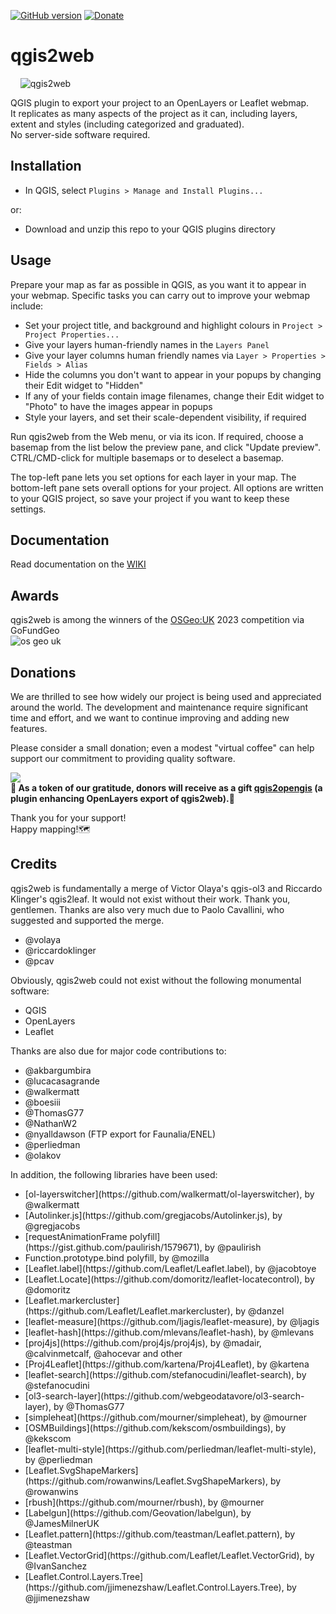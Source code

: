 [![GitHub version](https://badge.fury.io/gh/tomchadwin%2Fqgis2web.svg)](https://badge.fury.io/gh/tomchadwin%2Fqgis2web)
[![Donate](https://img.shields.io/badge/donate%20to-qgis2web-green)](https://www.opengis.it/buy-me-a-coffee/)
<h1>qgis2web</h1>

&nbsp;&nbsp;&nbsp;&nbsp;![qgis2web](https://github.com/qgis2web/qgis2web/blob/master/icons/qgis2web.png)

QGIS plugin to export your project to an OpenLayers or Leaflet webmap.</br>
It replicates as many aspects of the project as it can, including layers, extent and styles (including categorized and graduated).</br>
No server-side software required.

<h2>Installation</h2>
<ul>
    <li>In QGIS, select <code>Plugins > Manage and Install Plugins...</code></li>
</ul>
<p>or:</p>
<ul>
    <li>Download and unzip this repo to your QGIS plugins directory</li>
</ul>

<h2>Usage</h2>
<p>Prepare your map as far as possible in QGIS, as you want it to appear in
your webmap. Specific tasks you can carry out to improve your webmap include:
</p>
<ul>
    <li>Set your project title, and background and highlight colours in 
        <code>Project > Project Properties...</code></li>
    <li>Give your layers human-friendly names in the <code>Layers Panel</code>
    </li>
    <li>Give your layer columns human friendly names via <code>Layer > Properties > Fields > Alias</code></li>
    <li>Hide the columns you don't want to appear in your popups by changing
        their Edit widget to "Hidden"</li>
    <li>If any of your fields contain image filenames, change their Edit
        widget to "Photo" to have the images appear in popups</li>
    <li>Style your layers, and set their scale-dependent visibility, if
        required</li>
</ul>
<p>Run qgis2web from the Web menu, or via its icon. If required, choose a
basemap from the list below the preview pane, and click "Update preview".
CTRL/CMD-click for multiple basemaps or to deselect a basemap.</p>
<p>The top-left pane lets you set options for each layer in your map. The
bottom-left pane sets overall options for your project. All options are written
to your QGIS project, so save your project if you want to keep these settings.
</p>

<h2>Documentation</h2>

Read documentation on the [WIKI](https://qgis2web.github.io/qgis2web/)

<h2>Awards</h2>

qgis2web is among the winners of the [OSGeo:UK](https://uk.osgeo.org/agm/agm2023minutes.html) 2023 competition via GoFundGeo
</br>
![os geo uk](https://github.com/tomchadwin/qgis2web/assets/89784373/275553ce-39bd-42b2-81d3-12e551ce1261)


<h2>Donations</h2>
We are thrilled to see how widely our project is being used and appreciated around the world. The development and maintenance require significant time and effort, and we want to continue improving and adding new features.

Please consider a small donation; even a modest "virtual coffee" can help support our commitment to providing quality software. 

[<img src="https://github.com/tomchadwin/qgis2web/assets/89784373/3bf8e193-e65e-4dc6-a189-a9e669f98b1e">](https://www.opengis.it/buy-me-a-coffee/)
</br><b>🎁 As a token of our gratitude, donors will receive as a gift [qgis2opengis](https://github.com/andreaordonselli/qgis2opengis) (a plugin enhancing OpenLayers export of qgis2web).🎁</b>

Thank you for your support!
</br>Happy mapping!🗺️

<h2>Credits</h2>
<p>qgis2web is fundamentally a merge of Victor Olaya's qgis-ol3 and Riccardo
Klinger's qgis2leaf. It would not exist without their work. Thank you,
gentlemen. Thanks are also very much due to Paolo Cavallini, who suggested
and supported the merge.</p>
<ul>
    <li>@volaya</li>
    <li>@riccardoklinger</li>
    <li>@pcav</li>
</ul>

<p>Obviously, qgis2web could not exist without the following monumental
software:</p>
<ul>
    <li>QGIS</li>
    <li>OpenLayers</li>
    <li>Leaflet</li>
</ul>

<p>Thanks are also due for major code contributions to:</p>
<ul>
    <li>@akbargumbira</li>
    <li>@lucacasagrande</li>
    <li>@walkermatt</li>
    <li>@boesiii</li>
    <li>@ThomasG77</li>
    <li>@NathanW2</li>
    <li>@nyalldawson (FTP export for Faunalia/ENEL)</li>
    <li>@perliedman</li>
    <li>@olakov</li>
</ul>

<p>In addition, the following libraries have been used:</p>
<ul>
    <li>[ol-layerswitcher](https://github.com/walkermatt/ol-layerswitcher), by @walkermatt</li>
    <li>[Autolinker.js](https://github.com/gregjacobs/Autolinker.js), by @gregjacobs</li>
    <li>[requestAnimationFrame polyfill](https://gist.github.com/paulirish/1579671), by @paulirish</li>
    <li>Function.prototype.bind polyfill, by @mozilla</li>
    <li>[Leaflet.label](https://github.com/Leaflet/Leaflet.label), by @jacobtoye</li>
    <li>[Leaflet.Locate](https://github.com/domoritz/leaflet-locatecontrol), by @domoritz</li>
    <li>[Leaflet.markercluster](https://github.com/Leaflet/Leaflet.markercluster), by @danzel</li>
    <li>[leaflet-measure](https://github.com/ljagis/leaflet-measure), by @ljagis</li>
    <li>[leaflet-hash](https://github.com/mlevans/leaflet-hash), by @mlevans</li>
    <li>[proj4js](https://github.com/proj4js/proj4js), by @madair, @calvinmetcalf, @ahocevar and other</li>
    <li>[Proj4Leaflet](https://github.com/kartena/Proj4Leaflet), by @kartena</li>
    <li>[leaflet-search](https://github.com/stefanocudini/leaflet-search), by @stefanocudini</li>
    <li>[ol3-search-layer](https://github.com/webgeodatavore/ol3-search-layer), by @ThomasG77</li>
    <li>[simpleheat](https://github.com/mourner/simpleheat), by @mourner</li>
    <li>[OSMBuildings](https://github.com/kekscom/osmbuildings), by @kekscom</li>
    <li>[leaflet-multi-style](https://github.com/perliedman/leaflet-multi-style), by @perliedman</li>
    <li>[Leaflet.SvgShapeMarkers](https://github.com/rowanwins/Leaflet.SvgShapeMarkers), by @rowanwins</li>
    <li>[rbush](https://github.com/mourner/rbush), by @mourner</li>
    <li>[Labelgun](https://github.com/Geovation/labelgun), by @JamesMilnerUK</li>
    <li>[Leaflet.pattern](https://github.com/teastman/Leaflet.pattern), by @teastman</li>
    <li>[Leaflet.VectorGrid](https://github.com/Leaflet/Leaflet.VectorGrid), by @IvanSanchez</li>
    <li>[Leaflet.Control.Layers.Tree](https://github.com/jjimenezshaw/Leaflet.Control.Layers.Tree), by @jjimenezshaw</li>
</ul>
